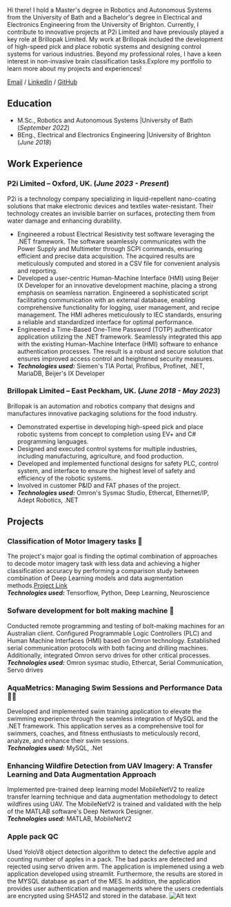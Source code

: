 Hi there! 
I hold a Master's degree in Robotics and Autonomous Systems from the University of Bath and a Bachelor's degree in Electrical and Electronics Engineering from the University of Brighton. Currently, I contribute to innovative projects at P2i Limited and have previously played a key role at Brillopak Limited. My work at Brillopak included the development of high-speed pick and place robotic systems and designing control systems for various industries.
Beyond my professional roles, I have a keen interest in non-invasive brain classification tasks.Explore my portfolio to learn more about my projects and experiences!

[Email](mailto:g.nithianandam@gmail.com) / [LinkedIn](https://www.linkedin.com/in/gokulan-nithianandam) / [GitHub](https://github.com/GNithianandam)

## Education						       		
- M.Sc., Robotics and Autonomous Systems	       |University of Bath (_September 2022_)	 			        		
- BEng., Electrical and Electronics Engineering  |University of Brighton (_June 2018_)

## Work Experience
### P2i Limited – Oxford, UK. (_June 2023 - Present_)

P2i is a technology company specializing in liquid-repellent nano-coating solutions that make electronic devices and textiles water-resistant. Their technology creates an invisible barrier on surfaces, protecting them from water damage and enhancing durability.

- Engineered a robust Electrical Resistivity test software leveraging the .NET framework. The software seamlessly communicates with the Power Supply and Multimeter through SCPI commands, ensuring efficient and precise data acquisition. The acquired results are meticulously computed and stored in a CSV file for convenient analysis and reporting.
- Developed a user-centric Human-Machine Interface (HMI) using Beijer IX Developer for an innovative development machine, placing a strong emphasis on seamless narration. Engineered a sophisticated script facilitating communication with an external database, enabling comprehensive functionality for logging, user management, and recipe management. The HMI adheres meticulously to IEC standards, ensuring a reliable and standardized interface for optimal performance.
- Engineered a Time-Based One-Time Password (TOTP) authenticator application utilizing the .NET framework. Seamlessly integrated this app with the existing Human-Machine Interface (HMI) software to enhance authentication processes. The result is a robust and secure solution that ensures improved access control and heightened security measures.
- **_Technologies used:_** Siemen's TIA Portal, Profibus, Profinet, .NET, MariaDB, Beijer's IX Developer
  
### Brillopak Limited – East Peckham, UK. (_June 2018 - May 2023_)

Brillopak is an automation and robotics company that designs and manufactures innovative packaging solutions for the food industry. 

- Demonstrated expertise in developing high-speed pick and place robotic systems from concept to completion using EV+ and C# programming languages.
- Designed and executed control systems for multiple industries, including manufacturing, agriculture, and food production.
- Developed and implemented functional designs for safety PLC, control system, and interface to ensure the highest level of safety and efficiency of the robotic systems.
- Involved in customer P&ID and FAT phases of the project.
- **_Technologies used:_** Omron's Sysmac Studio, Ethercat, Ethernet/IP, Adept Robotics, .NET
  
## Projects
### Classification of Motor Imagery tasks 🧠

The project's major goal is finding the optimal combination of approaches to decode motor
imagery task with less data and achieving a higher classification accuracy by performing a
comparison study between combination of Deep Learning models and data augmentation
methods.[Project Link](https://github.com/GNithianandam/EEG-Motor-Imagery-classification) <br>
**_Technologies used:_** Tensorflow, Python, Deep Learning, Neuroscience

### Sofware development for bolt making machine 🔩

Conducted remote programming and testing of bolt-making machines for an Australian client. Configured Programmable Logic Controllers (PLC) and Human Machine Interfaces (HMI) based on Omron technology. Established serial communication protocols with both facing and drilling machines. Additionally, integrated Omron servo drives for other critical processes. <br>
**_Technologies used:_** Omron sysmac studio, Ethercat, Serial Communication, Servo drives

### AquaMetrics: Managing Swim Sessions and Performance Data 🏊🏼

Developed and implemented swim training application to elevate the swimming experience through the seamless integration of MySQL and the .NET framework. This application serves as a comprehensive tool for swimmers, coaches, and fitness enthusiasts to meticulously record, analyze, and enhance their swim sessions. <br>
**_Technologies used:_** MySQL, .Net

### Enhancing Wildfire Detection from UAV Imagery: A Transfer Learning and Data Augmentation Approach

Implemented pre-trained deep learning model MobileNetV2 to realize transfer learning technique and data augmentation methodology to detect wildfires using UAV. The MobileNetV2 is trained and validated with the help of the MATLAB software's Deep Network Designer. <br>
**_Technologies used:_** MATLAB, MobileNetV2

### Apple pack QC
Used YoloV8 object detection algorithm to detect the defective apple and counting number of apples in a pack. The bad packs are detected and rejected using servo driven arm. The application is implemened using a web application developed using streamlit. Furthermore, the results are stored in the MYSQL database as part of the MES. In addition, the application provides user authentication and managements where the users credentials are encrypted using SHA512 and stored in the database. 
![Alt text](URL "asset/img/AppleVisionQC.png")
